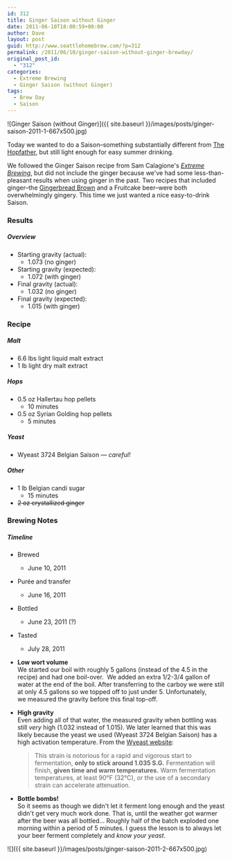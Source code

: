 ```yaml
---
id: 312
title: Ginger Saison without Ginger
date: 2011-06-10T18:00:59+00:00
author: Dave
layout: post
guid: http://www.seattlehomebrew.com/?p=312
permalink: /2011/06/10/ginger-saison-without-ginger-brewday/
original_post_id:
  - "312"
categories:
  - Extreme Brewing
  - Ginger Saison (without Ginger)
tags:
  - Brew Day
  - Saison
---
```

![Ginger Saison (without Ginger)]({{ site.baseurl }}/images/posts/ginger-saison-2011-1-667x500.jpg)

Today we wanted to do a Saison–something substantially different from [The Hopfather](http://seattlehomebrew.com/2011/06/03/the-hopfather-part-ii-brewday/), but still light enough for easy summer drinking.

We followed the Ginger Saison recipe from Sam Calagione's [_Extreme Brewing_](http://www.amazon.com/gp/product/0785829067/ref=as_li_qf_sp_asin_il_tl?ie=UTF8&camp=1789&creative=9325&creativeASIN=0785829067&linkCode=as2&tag=seatthomeb-20&linkId=ZDJNHAVNCB6RPTJB), but did not include the ginger because we've had some less-than-pleasant results when using ginger in the past. Two recipes that included ginger–the [Gingerbread Brown](http://seattlehomebrew.com/2010/11/13/gingerbread-brown-brewday/) and a Fruitcake beer–were both overwhelmingly gingery. This time we just wanted a nice easy-to-drink Saison.

<!--more-->

### Results

##### Overview

  * Starting gravity (actual): 
      * 1.073 (no ginger)
  * Starting gravity (expected): 
      * 1.072 (with ginger)
  * Final gravity (actual): 
      * 1.032 (no ginger)
  * Final gravity (expected): 
      * 1.015 (with ginger)

### Recipe

##### Malt

  * 6.6 lbs light liquid malt extract
  * 1 lb light dry malt extract

##### Hops

  * 0.5 oz Hallertau hop pellets 
      * 10 minutes
  * 0.5 oz Syrian Golding hop pellets 
      * 5 minutes

##### Yeast

  * Wyeast 3724 Belgian Saison &#8212; _careful!_

##### Other

  * 1 lb Belgian candi sugar 
      * 15 minutes
  * ~~2 oz crystallized ginger~~

### Brewing Notes

##### Timeline

  * Brewed 
      * June 10, 2011
  * Purée and transfer 
      * June 16, 2011
  * Bottled 
      * June 23, 2011 (?)
  * Tasted 
      * July 28, 2011

  * **Low wort volume**  
    We started our boil with roughly 5 gallons (instead of the 4.5 in the recipe) and had one boil-over.  We added an extra 1/2-3/4 gallon of water at the end of the boil. After transferring to the carboy we were still at only 4.5 gallons so we topped off to just under 5. Unfortunately, we measured the gravity before this final top-off.
  * **High gravity**  
    Even adding all of that water, the measured gravity when bottling was still _very_ high (1.032 instead of 1.015). We later learned that this was likely because the yeast we used (Wyeast 3724 Belgian Saison) has a high activation temperature. From the [Wyeast website](https://www.wyeastlab.com/rw_yeaststrain_detail.cfm?ID=60):
    > This strain is notorious for a rapid and vigorous start to fermentation, **only to stick around 1.035 S.G.** Fermentation will finish, **given time and warm temperatures.** Warm fermentation temperatures, at least 90°F (32°C), or the use of a secondary strain can accelerate attenuation.

  * **Bottle bombs!**  
    So it seems as though we didn't let it ferment long enough and the yeast didn't get very much work done. That is, until the weather got warmer after the beer was all bottled... Roughly half of the batch exploded one morning within a period of 5 minutes. I guess the lesson is to always let your beer ferment completely and _know your yeast_.

![]({{ site.baseurl }}/images/posts/ginger-saison-2011-2-667x500.jpg)
